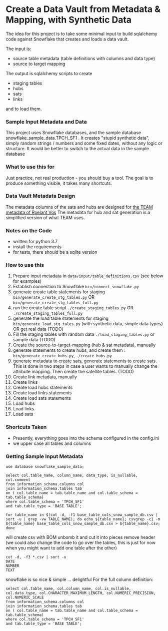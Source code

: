 # Create a Data Vault from Metadata & Mapping, with Synthetic Data 

The idea for this project is to take some minimal input to build sqlalchemy code against Snowflake that creates and loads a data vault.

The input is:

* source table metadata (table definitions with columns and data type) 
* source to target mapping

The output is sqlalchemy scripts to create

* staging tables
* hubs
* sats
* links

and to load them.

### Sample Input Metadata and Data

This project uses Snowflake databases, and the sample database snowflake_sample_data.TPCH_SF1 .
It creates "stupid synthetic data", simply random strings / numbers and some fixed dates, without any logic or structure. It would be better to switch to the actual data in the sample database 

### What to use this for

Just practice, not real production - you should buy a tool.
The goal is to produce something visible, it takes many shortcuts.

### Data Vault Metadata Design

The metadata columns of the sats and hubs are designed for [the TEAM metadata of Roelant Vos](https://github.com/RoelantVos/TEAM)
The metadata for hub and sat generation is a simplified version of what TEAM uses.

### Notes on the Code

* written for python 3.7
* install the requirements
* for tests, there should be a sqlite version

### How to use this

1. Prepare input metadata in `data/input/table_definitions.csv` (see below for examples)
2. Establish connection to Snowflake `bin/connect_snowflake.py`
3. generate create table statements for staging `bin/generate_create_stg_tables.py`
   OR `bin/generate_create_stg_tables_full.py`
4. run the create table script `./create_staging_tables.py` OR `./create_staging_tables_full.py`
5. generate the load table statements for staging `bin/generate_load_stg_tales.py` (with synthetic data, simple data types) OR get real data (TODO)
6. Fill the staging tables with random data `./load_staging_tables.py` or sample data (TODO)
7. Create the source-to-target-mapping (hub & sat metadata), manually 
8. generate statements to create hubs, and create them : `bin/generate_create_hubs.py`, `./create_hubs.py`
8. generate metadata to create sats, generate statements to create sats. This is done in two steps in case a user wants to manually change the attribute mapping. Then create the satellite tables. (TODO)
9. Create link metadata, manually
9. Create links
10. Create load hubs statements
11. Create load links statements
12. Create load sats statements
13. Load hubs
14. Load links
15. Load sats

### Shortcuts Taken

* Presently, everything goes into the schema configured in the config.ini
* we upper case all tables and columns

### Getting Sample Input Metadata

```
use database snowflake_sample_data;

select col.table_name, column_name, data_type, is_nullable, col.comment 
from information_schema.columns col 
join information_schema.tables tab
on ( col.table_name = tab.table_name and col.table_schema = tab.table_schema)
where col.table_schema = 'TPCH_SF1'
and tab.table_type = 'BASE TABLE';

for table_name in $(cut -d, -f1 base_table_cols_snow_sample_db.csv | sort -u | grep -vw TABLE_NAME); do echo ${table_name}; csvgrep -c1 -m ${table_name} base_table_cols_snow_sample_db.csv > ${table_name}.csv; done

```
will create csv with BOM
unbomb it and cut it into pieces
remove header
(we could also change the code to go over the tables, this is just for now when you might want to add one table after the other)


```
cut -d, -f3 *.csv | sort -u
DATE
NUMBER
TEXT

```
snowflake is so nice & simple ... delightful
For the full column definition:

```
select col.table_name, col.column_name, col.is_nullable, col.data_type, col.CHARACTER_MAXIMUM_LENGTH, col.NUMERIC_PRECISION, col.NUMERIC_SCALE
from information_schema.columns col 
join information_schema.tables tab
on ( col.table_name = tab.table_name and col.table_schema = tab.table_schema)
where col.table_schema = 'TPCH_SF1'
and tab.table_type = 'BASE TABLE';
```


